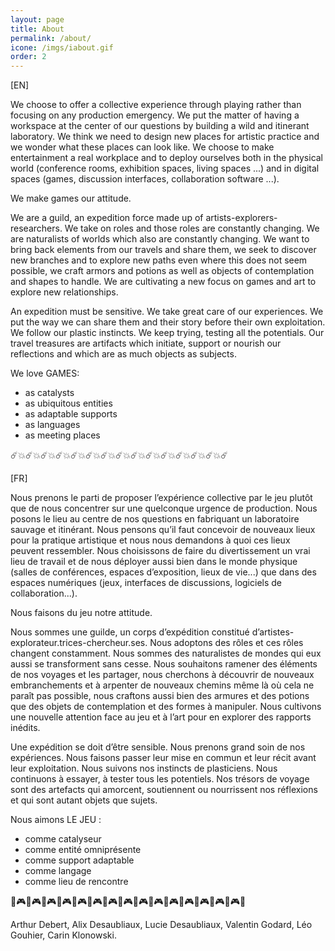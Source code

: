 ```yaml
---
layout: page
title: About
permalink: /about/
icone: /imgs/iabout.gif
order: 2
---
```

[EN]

We choose to offer a collective experience through playing rather than focusing on any production emergency. We put the matter of having a workspace at the center of our questions by building a wild and itinerant laboratory. We think we need to design new places for artistic practice and we wonder what these places can look like. We choose to make entertainment a real workplace and to deploy ourselves both in the physical world (conference rooms, exhibition spaces, living spaces ...) and in digital spaces (games, discussion interfaces, collaboration software ...).

We make games our attitude.

We are a guild, an expedition force made up of artists-explorers-researchers. We take on roles and those roles are constantly changing. We are naturalists of worlds which also are constantly changing. We want to bring back elements from our travels and share them, we seek to discover new branches and to explore new paths even where this does not seem possible, we craft armors and potions as well as objects of contemplation and shapes to handle. We are cultivating a new focus on games and art to explore new relationships.

An expedition must be sensitive. We take great care of our experiences. We put the way we can share them and their story before their own exploitation. We follow our plastic instincts. We keep trying, testing all the potentials. Our travel treasures are artifacts which initiate, support or nourish our reflections and which are as much objects as subjects.

We love GAMES:
- as catalysts
- as ubiquitous entities
- as adaptable supports
- as languages
- as meeting places

☄️💥☄️💥☄️💥☄️💥☄️💥☄️💥☄️💥☄️💥☄️💥☄️💥☄️💥☄️💥☄️💥☄️💥☄️

[FR]

Nous prenons le parti de proposer l’expérience collective par le jeu plutôt que de nous concentrer sur une quelconque urgence de production. Nous posons le lieu au centre de nos questions en fabriquant un laboratoire sauvage et itinérant. Nous pensons qu’il faut concevoir de nouveaux lieux pour la pratique artistique et nous nous demandons à quoi ces lieux peuvent ressembler. Nous choisissons de faire du divertissement un vrai lieu de travail et de nous déployer aussi bien dans le monde physique (salles de conférences, espaces d’exposition, lieux de vie...) que dans des espaces numériques (jeux, interfaces de discussions, logiciels de collaboration...).

Nous faisons du jeu notre attitude.

Nous sommes une guilde, un corps d’expédition constitué d’artistes-explorateur.trices-chercheur.ses. Nous adoptons des rôles et ces rôles changent constamment. Nous sommes des naturalistes de mondes qui eux aussi se transforment sans cesse. Nous souhaitons ramener des éléments de nos voyages et les partager, nous cherchons à découvrir de nouveaux embranchements et à arpenter de nouveaux chemins même là où cela ne paraît pas possible, nous craftons aussi bien des armures et des potions que des objets de contemplation et des formes à manipuler. Nous cultivons une nouvelle attention face au jeu et à l’art pour en explorer des rapports inédits.

Une expédition se doit d’être sensible. Nous prenons grand soin de nos expériences. Nous faisons passer leur mise en commun et leur récit avant leur exploitation. Nous suivons nos instincts de plasticiens. Nous continuons à essayer, à tester tous les potentiels. Nos trésors de voyage sont des artefacts qui amorcent, soutiennent ou nourrissent nos réflexions et qui sont autant objets que sujets.

Nous aimons LE JEU :
- comme catalyseur
- comme entité omniprésente
- comme support adaptable
- comme langage
- comme lieu de rencontre

🍕🎮🍕🎮🍕🎮🍕🎮🍕🎮🍕🎮🍕🎮🍕🎮🍕🎮🍕🎮🍕🎮🍕🎮🍕🎮🍕🎮🍕🎮🍕

Arthur Debert, Alix Desaubliaux, Lucie Desaubliaux, Valentin Godard, Léo Gouhier, Carin Klonowski.


